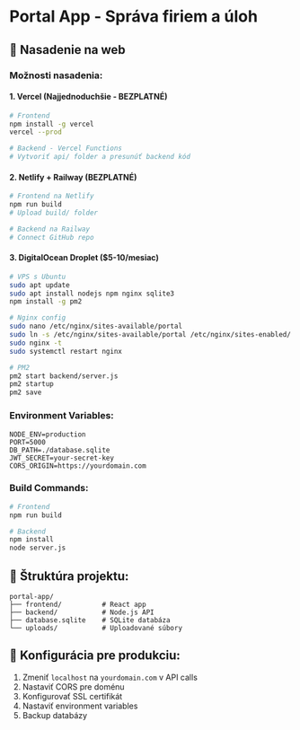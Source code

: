 # Portal App - Správa firiem a úloh

## 🚀 Nasadenie na web

### Možnosti nasadenia:

#### 1. Vercel (Najjednoduchšie - BEZPLATNÉ)
```bash
# Frontend
npm install -g vercel
vercel --prod

# Backend - Vercel Functions
# Vytvoriť api/ folder a presunúť backend kód
```

#### 2. Netlify + Railway (BEZPLATNÉ)
```bash
# Frontend na Netlify
npm run build
# Upload build/ folder

# Backend na Railway
# Connect GitHub repo
```

#### 3. DigitalOcean Droplet ($5-10/mesiac)
```bash
# VPS s Ubuntu
sudo apt update
sudo apt install nodejs npm nginx sqlite3
npm install -g pm2

# Nginx config
sudo nano /etc/nginx/sites-available/portal
sudo ln -s /etc/nginx/sites-available/portal /etc/nginx/sites-enabled/
sudo nginx -t
sudo systemctl restart nginx

# PM2
pm2 start backend/server.js
pm2 startup
pm2 save
```

### Environment Variables:
```env
NODE_ENV=production
PORT=5000
DB_PATH=./database.sqlite
JWT_SECRET=your-secret-key
CORS_ORIGIN=https://yourdomain.com
```

### Build Commands:
```bash
# Frontend
npm run build

# Backend
npm install
node server.js
```

## 📁 Štruktúra projektu:
```
portal-app/
├── frontend/          # React app
├── backend/           # Node.js API
├── database.sqlite    # SQLite databáza
└── uploads/           # Uploadované súbory
```

## 🔧 Konfigurácia pre produkciu:
1. Zmeniť `localhost` na `yourdomain.com` v API calls
2. Nastaviť CORS pre doménu
3. Konfigurovať SSL certifikát
4. Nastaviť environment variables
5. Backup databázy
